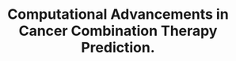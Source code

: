---
authors: Flanary VL, Fisher JL, Wilk EJ, Howton TC, Lasseigne BN
carousel: false
doi: 10.1200/PO.23.00261
featured: false
journal: JCO precision oncology
keywords: '["Drug Discovery", "Retrospective Studies", "Meta-Analysis as Topic", "Neoplasms",
  "Humans", "Machine Learning"]'
landmark: false
layout: '@/layouts/Publication.astro'
page: e2300261
pmid: 37824797
r03: R03OD030604
title: Computational Advancements in Cancer Combination Therapy Prediction.
volume: '7'
year: 2023
---